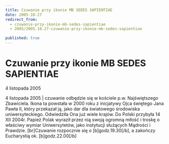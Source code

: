```yaml
---
title: Czuwanie przy ikonie MB SEDES SAPIENTIAE
date: 2005-10-27
redirect_from: 
  - czuwanie-przy-ikonie-mb-sedes-sapientiae
  - 2005/2005.10.27-czuwanie-przy-ikonie-mb-sedes-sapientiae

published: true
---
```




# Czuwanie przy ikonie MB SEDES SAPIENTIAE

<time>4 listopada 2005</time>

4 listopada 2005 | czuwanie odbędzie się w kościele p.w. Najświętszego Zbawiciela. Ikona ta powstała w 2000 roku z inicjatywy Ojca świętego Jana Pawła II, który przekazał ją, jako dar dla światowego środowiska uniwersyteckiego. Odwiedziła Ona już wiele krajów. Do Polski przybyła 14 XII 2004r. Papież Polak wyraził przez nią swoją ogromną miłość i troskę o właściwy wymiar Uniwersytetów, jako instytucji służących Mądrości i Prawdzie. [br]Czuwanie rozpocznie się o [b]godz.19.30[/b], a zakończy Eucharystią ok. [b]godz.22.00[/b]

<!--CONTENT FROM OLD SERVER (jos before 2013): 4 listopada 2005 | czuwanie odbędzie się w kościele p.w. Najświętszego Zbawiciela. Ikona ta powstała w 2000 roku z inicjatywy Ojca świętego Jana Pawła II, który przekazał ją, jako dar dla światowego środowiska uniwersyteckiego. Odwiedziła Ona już wiele krajów. Do Polski przybyła 14 XII 2004r. Papież Polak wyraził przez nią swoją ogromną miłość i troskę o właściwy wymiar Uniwersytetów, jako instytucji służących Mądrości i Prawdzie. [br]Czuwanie rozpocznie się o [b]godz.19.30[/b], a zakończy Eucharystią ok. [b]godz.22.00[/b]
-->

<!--{{json:{"created_date":"2005-10-27 12:30:41","publish_down":"0000-00-00 00:00:00","id":"265"}}}-->